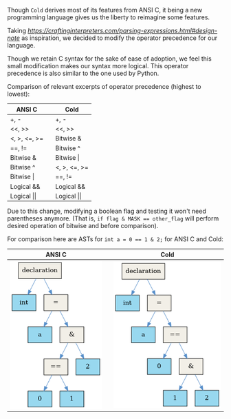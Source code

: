 Though `Cold` derives most of its features from ANSI C, it being a new programming language gives us the liberty to reimagine some features.

Taking *https://craftinginterpreters.com/parsing-expressions.html#design-note* as inspiration, we decided to modify the operator precedence for our language.

Though we retain C syntax for the sake of ease of adoption, we feel this small modification makes our syntax more logical. This operator precedence is also similar to the one used by Python.

Comparison of relevant excerpts of operator precedence (highest to lowest):

| ANSI C       |     | Cold         |
| ------------ | --- | ------------ |
| +, -         |     | +, -         |
| <<, >>       |     | <<, >>       |
| <, >, <=, >= |     | Bitwise &    |
| ==, !=       |     | Bitwise ^    |
| Bitwise &    |     | Bitwise \|   |
| Bitwise ^    |     | <, >, <=, >= |
| Bitwise \|   |     | ==, !=       |
| Logical &&   |     | Logical &&   |
| Logical \|\| |     | Logical \|\| |

Due to this change, modifying a boolean flag and testing it won't need parentheses anymore. (That is, `if flag & MASK == other_flag` will perform desired operation of bitwise and before comparison).

For comparison here are ASTs for `int a = 0 == 1 & 2;` for ANSI C and Cold:

 | ANSI C                  |     | Cold                    |
 | ----------------------- | --- | ----------------------- |
 | ![](img/old_op_pre.png) |     | ![](img/new_op_pre.png) |
 